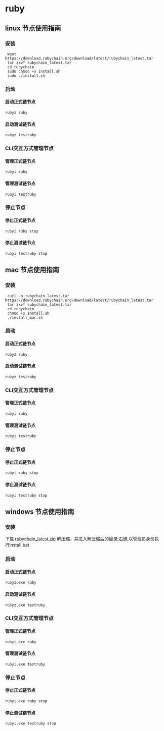 # ruby

## linux 节点使用指南

### 安装

``` 
 wget https://download.rubychain.org/download/latest/rubychain_latest.tar
 tar zxvf rubychain_latest.tar
 cd rubychain
 sudo chmod +x install.sh
 sudo ./install.sh
```
### 启动

#### 启动正式链节点

` rubyz ruby `

#### 启动测试链节点

` rubyz testruby `

### CLI交互方式管理节点

#### 管理正式链节点

` rubyi ruby `

#### 管理测试链节点

` rubyi testruby `

### 停止节点

#### 停止正式链节点

` rubyi ruby stop `

#### 停止测试链节点

` rubyi testruby stop `

## mac 节点使用指南

### 安装

``` 
 curl -o rubychain_latest.tar https://download.rubychain.org/download/latest/rubychain_latest.tar
 tar zxvf rubychain_latest.tar
 cd rubychain
 chmod +x install.sh
 ./install_mac.sh
```
### 启动

#### 启动正式链节点

` rubyz ruby `

#### 启动测试链节点

` rubyz testruby `

### CLI交互方式管理节点

#### 管理正式链节点

` rubyi ruby `

#### 管理测试链节点

` rubyi testruby `

### 停止节点

#### 停止正式链节点

` rubyi ruby stop `

#### 停止测试链节点

` rubyi testruby stop `

## windows 节点使用指南

### 安装

  下载 [rubychain_latest.zip](https://download.rubychain.org/download/ruby/latest/rubychain_latest.zip)
  解压缩，并进入解压缩后的目录;右键,以管理员身份执行install.bat

### 启动

#### 启动正式链节点

` rubyz.exe ruby `

#### 启动测试链节点

` rubyz.exe testruby `

### CLI交互方式管理节点

#### 管理正式链节点

` rubyi.exe ruby `

#### 管理测试链节点

` rubyi.exe testruby `

### 停止节点

#### 停止正式链节点

` rubyi.exe ruby stop `

#### 停止测试链节点

` rubyi.exe testruby stop `
